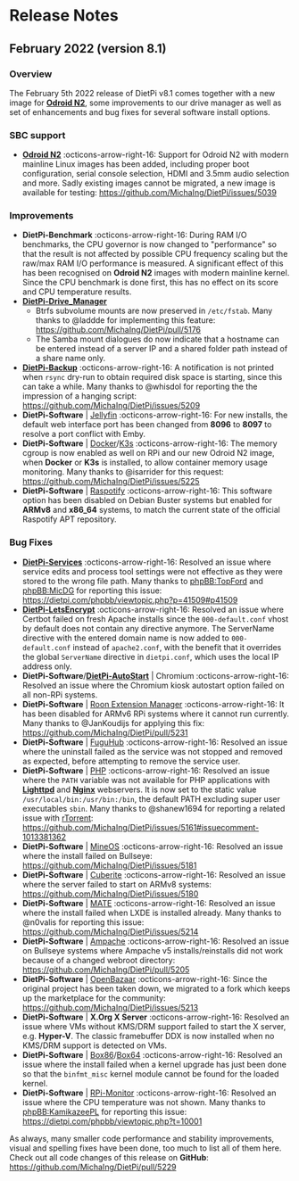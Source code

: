 # Release Notes

## February 2022 (version 8.1)

### Overview

The February 5th 2022 release of DietPi v8.1 comes together with a new image for [**Odroid N2**](../../hardware/#odroid), some improvements to our drive manager as well as set of enhancements and bug fixes for several software install options.

### SBC support
- [**Odroid N2**](../../hardware/#odroid) :octicons-arrow-right-16: Support for Odroid N2 with modern mainline Linux images has been added, including proper boot configuration, serial console selection, HDMI and 3.5mm audio selection and more. Sadly existing images cannot be migrated, a new image is available for testing: <https://github.com/MichaIng/DietPi/issues/5039>

### Improvements

- **DietPi-Benchmark** :octicons-arrow-right-16: During RAM I/O benchmarks, the CPU governor is now changed to "performance" so that the result is not affected by possible CPU frequency scaling but the raw/max RAM I/O performance is measured. A significant effect of this has been recognised on **Odroid N2** images with modern mainline kernel. Since the CPU benchmark is done first, this has no effect on its score and CPU temperature results.
- [**DietPi-Drive_Manager**](../../dietpi_tools/#dietpi-drive-manager)
    - Btrfs subvolume mounts are now preserved in `/etc/fstab`. Many thanks to @laddde for implementing this feature: <https://github.com/MichaIng/DietPi/pull/5176>
    - The Samba mount dialogues do now indicate that a hostname can be entered instead of a server IP and a shared folder path instead of a share name only.
- [**DietPi-Backup**](../../dietpi_tools/#dietpi-backup-backuprestore) :octicons-arrow-right-16: A notification is not printed when `rsync` dry-run to obtain required disk space is starting, since this can take a while. Many thanks to @whisdol for reporting the the impression of a hanging script: <https://github.com/MichaIng/DietPi/issues/5209>
- **DietPi-Software** | [Jellyfin](../../software/media/#jellyfin) :octicons-arrow-right-16: For new installs, the default web interface port has been changed from **8096** to **8097** to resolve a port conflict with Emby.
- **DietPi-Software** | [Docker](../../software/programming/#docker)/[K3s](../../software/system_stats/#k3s) :octicons-arrow-right-16: The memory cgroup is now enabled as well on RPi and our new Odroid N2 image, when **Docker** or **K3s** is installed, to allow container memory usage monitoring. Many thanks to @isarrider for this request: <https://github.com/MichaIng/DietPi/issues/5225>
- **DietPi-Software** | [Raspotify](../../software/media/#raspotify) :octicons-arrow-right-16: This software option has been disabled on Debian Buster systems but enabled for **ARMv8** and **x86_64** systems, to match the current state of the official Raspotify APT repository.

### Bug Fixes

- [**DietPi-Services**](../../dietpi_tools/#dietpi-services) :octicons-arrow-right-16: Resolved an issue where service edits and process tool settings were not effective as they were stored to the wrong file path. Many thanks to [phpBB:TopFord](https://dietpi.com/phpbb/memberlist.php?username=TopFord) and [phpBB:MicDG](https://dietpi.com/phpbb/memberlist.php?username=MicDG) for reporting this issue: <https://dietpi.com/phpbb/viewtopic.php?p=41509#p41509>
- [**DietPi-LetsEncrypt**](../../dietpi_tools/#dietpi-letsencrypt) :octicons-arrow-right-16: Resolved an issue where Certbot failed on fresh Apache installs since the `000-default.conf` vhost by default does not contain any directive anymore. The ServerName directive with the entered domain name is now added to `000-default.conf` instead of `apache2.conf`, with the benefit that it overrides the global `ServerName` directive in `dietpi.conf`, which uses the local IP address only.
- **DietPi-Software**/[**DietPi-AutoStart**](../../dietpi_tools/#dietpi-autostart) | Chromium :octicons-arrow-right-16: Resolved an issue where the Chromium kiosk autostart option failed on all non-RPi systems.
- **DietPi-Software** | [Roon Extension Manager](../../software/media/#roon-extension-manager) :octicons-arrow-right-16: It has been disabled for ARMv6 RPi systems where it cannot run currently. Many thanks to @JanKoudijs for applying this fix: https://github.com/MichaIng/DietPi/pull/5231
- **DietPi-Software** | [FuguHub](../../software/cloud/#fuguhub) :octicons-arrow-right-16: Resolved an issue where the uninstall failed as the service was not stopped and removed as expected, before attempting to remove the service user.
- **DietPi-Software** | [PHP](../../software/webserver_stack/#php) :octicons-arrow-right-16: Resolved an issue where the `PATH` variable was not available for PHP applications with [**Lighttpd**](../../software/webserver_stack/#lighttpd) and [**Nginx**](../../software/webserver_stack/#nginx) webservers. It is now set to the static value `/usr/local/bin:/usr/bin:/bin`, the default PATH excluding super user executables `sbin`. Many thanks to @shanew1694 for reporting a related issue with [rTorrent](../../software/bittorrent/#rtorrent): <https://github.com/MichaIng/DietPi/issues/5161#issuecomment-1013381362>
- **DietPi-Software** | [MineOS](../../software/gaming/#mineos) :octicons-arrow-right-16: Resolved an issue where the install failed on Bullseye: <https://github.com/MichaIng/DietPi/issues/5181>
- **DietPi-Software** | [Cuberite](../../software/gaming/#cuberite) :octicons-arrow-right-16: Resolved an issue where the server failed to start on ARMv8 systems: <https://github.com/MichaIng/DietPi/issues/5180>
- **DietPi-Software** | [MATE](../../software/desktop/#mate) :octicons-arrow-right-16: Resolved an issue where the install failed when LXDE is installed already. Many thanks to @n0valis for reporting this issue: <https://github.com/MichaIng/DietPi/issues/5214>
- **DietPi-Software** | [Ampache](../../software/media/#ampache) :octicons-arrow-right-16: Resolved an issue on Bullseye systems where Ampache v5 installs/reinstalls did not work because of a changed webroot directory: <https://github.com/MichaIng/DietPi/pull/5205>
- **DietPi-Software** | [OpenBazaar](../../software/social/#openbazaar) :octicons-arrow-right-16: Since the original project has been taken down, we migrated to a fork which keeps up the marketplace for the community: <https://github.com/MichaIng/DietPi/issues/5213>
- **DietPi-Software** | **X.Org X Server** :octicons-arrow-right-16: Resolved an issue where VMs without KMS/DRM support failed to start the X server, e.g. **Hyper-V**. The classic framebuffer DDX is now installed when no KMS/DRM support is detected on VMs.
- **DietPi-Software** | [Box86](../../software/gaming/#box86)/[Box64](../../software/gaming/#box64) :octicons-arrow-right-16: Resolved an issue where the install failed when a kernel upgrade has just been done so that the `binfmt_misc` kernel module cannot be found for the loaded kernel.
- **DietPi-Software** | [RPi-Monitor](../../software/system_stats/#rpi-monitor) :octicons-arrow-right-16: Resolved an issue where the CPU temperature was not shown. Many thanks to [phpBB:KamikazeePL](https://dietpi.com/phpbb/memberlist.php?username=KamikazeePL) for reporting this issue: <https://dietpi.com/phpbb/viewtopic.php?t=10001>

As always, many smaller code performance and stability improvements, visual and spelling fixes have been done, too much to list all of them here. Check out all code changes of this release on **GitHub**: <https://github.com/MichaIng/DietPi/pull/5229>
